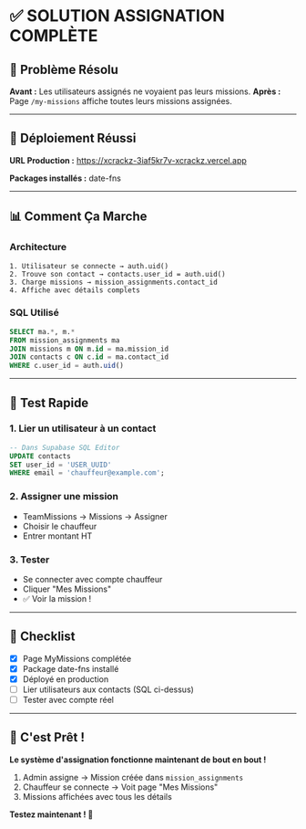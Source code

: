 # ✅ SOLUTION ASSIGNATION COMPLÈTE

## 🎯 Problème Résolu

**Avant :** Les utilisateurs assignés ne voyaient pas leurs missions.
**Après :** Page `/my-missions` affiche toutes leurs missions assignées.

---

## 🚀 Déploiement Réussi

**URL Production :** https://xcrackz-3iaf5kr7v-xcrackz.vercel.app

**Packages installés :** date-fns

---

## 📊 Comment Ça Marche

### **Architecture**
```
1. Utilisateur se connecte → auth.uid()
2. Trouve son contact → contacts.user_id = auth.uid()
3. Charge missions → mission_assignments.contact_id
4. Affiche avec détails complets
```

### **SQL Utilisé**
```sql
SELECT ma.*, m.*
FROM mission_assignments ma
JOIN missions m ON m.id = ma.mission_id  
JOIN contacts c ON c.id = ma.contact_id
WHERE c.user_id = auth.uid()
```

---

## 🧪 Test Rapide

### **1. Lier un utilisateur à un contact**
```sql
-- Dans Supabase SQL Editor
UPDATE contacts 
SET user_id = 'USER_UUID'
WHERE email = 'chauffeur@example.com';
```

### **2. Assigner une mission**
- TeamMissions → Missions → Assigner
- Choisir le chauffeur
- Entrer montant HT

### **3. Tester**
- Se connecter avec compte chauffeur
- Cliquer "Mes Missions"
- ✅ Voir la mission !

---

## 📝 Checklist

- [x] Page MyMissions complétée
- [x] Package date-fns installé
- [x] Déployé en production
- [ ] Lier utilisateurs aux contacts (SQL ci-dessus)
- [ ] Tester avec compte réel

---

## 🎉 C'est Prêt !

**Le système d'assignation fonctionne maintenant de bout en bout !**

1. Admin assigne → Mission créée dans `mission_assignments`
2. Chauffeur se connecte → Voit page "Mes Missions"
3. Missions affichées avec tous les détails

**Testez maintenant ! 🚀**

